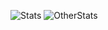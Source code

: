 ![Stats](https://github-readme-stats.vercel.app/api?username=CheemsAndFriends&show_icons=true&theme=dark)
![OtherStats](https://github-readme-stats.vercel.app/api/top-langs/?username=CheemsAndFriends&show_icons=true&theme=dark)

